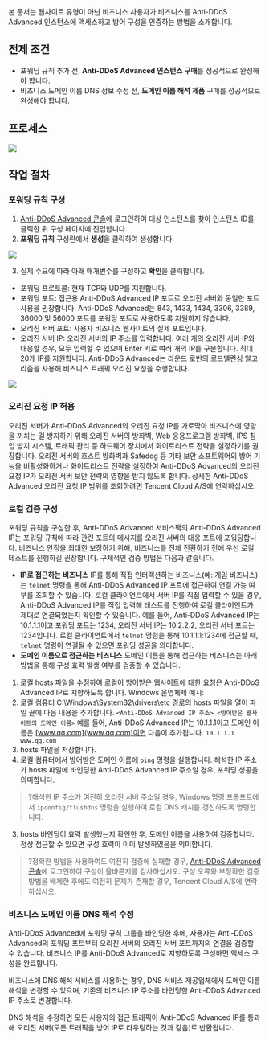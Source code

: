 [//]: # (chinagitpath:XXXXX)

본 문서는 웹사이트 유형이 아닌 비즈니스 사용자가 비즈니스를 Anti-DDoS Advanced 인스턴스에 액세스하고 방어 구성을 인증하는 방법을 소개합니다.

## 전제 조건

- 포워딩 규칙 추가 전, **Anti-DDoS Advanced 인스턴스 구매**를 성공적으로 완성해야 합니다.
- 비즈니스 도메인 이름 DNS 정보 수정 전, **도메인 이름 해석 제품** 구매를 성공적으로 완성해야 합니다.

## 프로세스

![](https://main.qcloudimg.com/raw/26be97a1509c1947df6837ca6dce7597.png)

## 작업 절차
<span id="step1"></span> 
### 포워딩 규칙 구성

   1. [Anti-DDoS Advanced 콘솔](https://console.cloud.tencent.com/dayu/bgpip)에 로그인하여 대상 인스턴스를 찾아 인스턴스 ID를 클릭한 뒤 구성 페이지에 진입합니다.
   2. **포워딩 규칙** 구성란에서 **생성**을 클릭하여 생성합니다.

   ![](https://main.qcloudimg.com/raw/80dda47083ae23cd814bf45788aa8617.png)
    
  3. 실제 수요에 따라 아래 매개변수를 구성하고 **확인**을 클릭합니다.

 - 포워딩 프로토콜: 현재 TCP와 UDP를 지원합니다.
 - 포워딩 포트: 접근용 Anti-DDoS Advanced IP 포트로 오리진 서버와 동일한 포트 사용을 권장합니다. Anti-DDoS Advanced는 843, 1433, 1434, 3306, 3389, 36000 및 56000 포트를 포워딩 포트로 사용하도록 지원하지 않습니다.
 - 오리진 서버 포트: 사용자 비즈니스 웹사이트의 실제 포트입니다.
 - 오리진 서버 IP: 오리진 서버의 IP 주소를 입력합니다. 여러 개의 오리진 서버 IP와 대응할 경우, 모두 입력할 수 있으며 Enter 키로 여러 개의 IP를 구분합니다. 최대 20개 IP를 지원합니다. Anti-DDoS Advanced는 라운드 로빈의 로드밸런싱 알고리즘을 사용해 비즈니스 트래픽 오리진 요청을 수행합니다.
 
 ![](https://main.qcloudimg.com/raw/7aee6b44bcbb34e262f17ff7bedda5cf.png)

<span id="step2"></span> 
### 오리진 요청 IP 허용

오리진 서버가 Anti-DDoS Advanced의 오리진 요청 IP를 가로막아 비즈니스에 영향을 끼치는 걸 방지하기 위해 오리진 서버의 방화벽, Web 응용프로그램 방화벽, IPS 침입 방지 시스템, 트래픽 관리 등 하드웨어 장치에서 화이트리스트 전략을 설정하기를 권장합니다. 오리진 서버의 호스트 방화벽과 Safedog 등 기타 보안 소프트웨어의 방어 기능을 비활성화하거나 화이트리스트 전략을 설정하여 Anti-DDoS Advanced의 오리진 요청 IP가 오리진 서버 보안 전략의 영향을 받지 않도록 합니다.
상세한 Anti-DDoS Advanced 오리진 요청 IP 범위를 조회하려면 Tencent Cloud A/S에 연락하십시오.

<span id="step3"></span> 
### 로컬 검증 구성

포워딩 규칙을 구성한 후, Anti-DDoS Advanced 서비스팩의 Anti-DDoS Advanced IP는 포워딩 규칙에 따라 관련 포트의 메시지를 오리진 서버의 대응 포트에 포워딩합니다.
비즈니스 안정을 최대한 보장하기 위해, 비즈니스를 전체 전환하기 전에 우선 로컬 테스트를 진행하길 권장합니다. 구체적인 검증 방법은 다음과 같습니다.

- **IP로 접근하는 비즈니스**
  IP를 통해 직접 인터랙션하는 비즈니스(예: 게임 비즈니스)는 `telnet` 명령을 통해 Anti-DDoS Advanced IP 포트에 접근하여 연결 가능 여부를 조회할 수 있습니다. 로컬 클라이언트에서 서버 IP를 직접 입력할 수 있을 경우, Anti-DDoS Advanced IP를 직접 입력해 테스트를 진행하여 로컬 클라이언트가 제대로 연결되었는지 확인할 수 있습니다.
  예를 들어, Anti-DDoS Advanced IP는 10.1.1.1이고 포워딩 포트는 1234, 오리진 서버 IP는 10.2.2.2, 오리진 서버 포트는 1234입니다. 로컬 클라이언트에서 `telnet` 명령을 통해 10.1.1.1:1234에 접근할 때, `telnet` 명령이 연결될 수 있으면 포워딩 성공을 의미합니다.
- **도메인 이름으로 접근하는 비즈니스**
  도메인 이름을 통해 접근하는 비즈니스는 아래 방법을 통해 구성 효력 발생 여부를 검증할 수 있습니다.
 1. 로컬 hosts 파일을 수정하여 로컬이 방어받은 웹사이트에 대한 요청은 Anti-DDoS Advanced IP로 지향하도록 합니다.
   Windows 운영체제 예시:
   1. 로컬 컴퓨터 C:\Windows\System32\drivers\etc 경로의 hosts 파일을 열어 파일 끝에 다음 내용을 추가합니다.
   `<Anti-DDoS Advanced IP 주소> <방어받은 웹사이트의 도메인 이름>`
   예를 들어, Anti-DDoS Advanced IP는 10.1.1.1이고 도메인 이름은 [www.qq.com](www.qq.com)이면 다음이 추가됩니다.
   `10.1.1.1       www.qq.com`
   2. hosts 파일을 저장합니다.
 2. 로컬 컴퓨터에서 방어받은 도메인 이름에 `ping` 명령을 실행합니다.
   해석한 IP 주소가 hosts 파일에 바인딩한 Anti-DDoS Advanced IP 주소일 경우, 포워딩 성공을 의미합니다.
 > ?해석한 IP 주소가 여전히 오리진 서버 주소일 경우, Windows 명령 프롬프트에서 `ipconfig/flushdns` 명령을 실행하여 로컬 DNS 캐시를 갱신하도록 명령합니다.

  3. hosts 바인딩이 효력 발생했는지 확인한 후, 도메인 이름을 사용하여 검증합니다.
   정상 접근할 수 있으면 구성 효력이 이미 발생하였음을 의미합니다.

> ?정확한 방법을 사용하여도 여전히 검증에 실패할 경우, [Anti-DDoS Advanced 콘솔](https://console.cloud.tencent.com/dayu/bgpip)에 로그인하여 구성이 올바른지를 검사하십시오. 구성 오류와 부정확한 검증 방법을 배제한 후에도 여전히 문제가 존재할 경우, Tencent Cloud A/S에 연락하십시오.

<span id="step4"></span>
### 비즈니스 도메인 이름 DNS 해석 수정

  Anti-DDoS Advanced에 포워딩 규칙 그룹을 바인딩한 후에, 사용자는 Anti-DDoS Advanced의 포워딩 포트부터 오리진 서버의 오리진 서버 포트까지의 연결을 검증할 수 있습니다. 비즈니스 IP를 Anti-DDoS    Advanced로 지향하도록 구성하면 액세스 구성을 완료합니다.
  
  비즈니스에 DNS 해석 서비스를 사용하는 경우, DNS 서비스 제공업체에서 도메인 이름 해석을 변경할 수 있으며, 기존의 비즈니스 IP 주소를 바인딩한 Anti-DDoS Advanced IP 주소로 변경합니다.
  
  DNS 해석을 수정하면 모든 사용자의 접근 트래픽이 Anti-DDoS Advanced IP를 통과해 오리진 서버(모든 트래픽을 방어 IP로 라우팅하는 것과 같음)로 반환됩니다.

